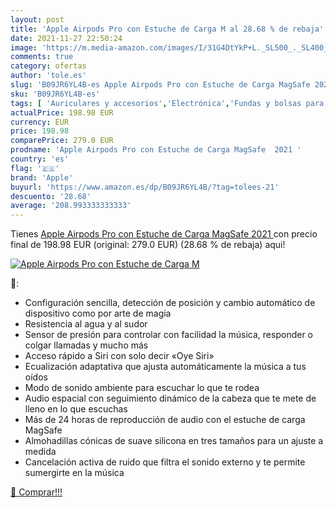 ```yaml
---
layout: post
title: 'Apple Airpods Pro con Estuche de Carga M al 28.68 % de rebaja'
date: 2021-11-27 22:50:24
image: 'https://m.media-amazon.com/images/I/31G4DtYkP+L._SL500_._SL400_.jpg'
comments: true
category: ofertas
author: 'tole.es'
slug: 'B09JR6YL4B-es Apple Airpods Pro con Estuche de Carga MagSafe 2021'
sku: 'B09JR6YL4B-es'
tags: [ 'Auriculares y accesorios','Electrónica','Fundas y bolsas para auriculares','apple', ]
actualPrice: 198.98 EUR
currency: EUR
price: 198.98
comparePrice: 279.0 EUR
prodname: 'Apple Airpods Pro con Estuche de Carga MagSafe  2021 '
country: 'es'
flag: '🇪🇸'
brand: 'Apple'
buyurl: 'https://www.amazon.es/dp/B09JR6YL4B/?tag=tolees-21'
descuento: '28.68'
average: '208.993333333333'
---
```


Tienes [Apple Airpods Pro con Estuche de Carga MagSafe  2021 ](https://www.amazon.es/dp/B09JR6YL4B/?tag=tolees-21) con precio final de  198.98 EUR (original: 279.0 EUR) (28.68 %  de rebaja) aqui!

[![Apple Airpods Pro con Estuche de Carga M](https://m.media-amazon.com/images/I/31G4DtYkP+L._SL500_._SL400_.jpg)](https://www.amazon.es/dp/B09JR6YL4B/?tag=tolees-21)

🔎:

- Configuración sencilla, detección de posición y cambio automático de dispositivo como por arte de magia
- Resistencia al agua y al sudor
- Sensor de presión para controlar con facilidad la música, responder o colgar llamadas y mucho más
- Acceso rápido a Siri con solo decir «Oye Siri»
- Ecualización adaptativa que ajusta automáticamente la música a tus oídos
- Modo de sonido ambiente para escuchar lo que te rodea
- Audio espacial con seguimiento dinámico de la cabeza que te mete de lleno en lo que escuchas
- Más de 24 horas de reproducción de audio con el estuche de carga MagSafe
- Almohadillas cónicas de suave silicona en tres tamaños para un ajuste a medida
- Cancelación activa de ruido que filtra el sonido externo y te permite sumergirte en la música

[🛒 Comprar!!!](https://www.amazon.es/dp/B09JR6YL4B/?tag=tolees-21)
